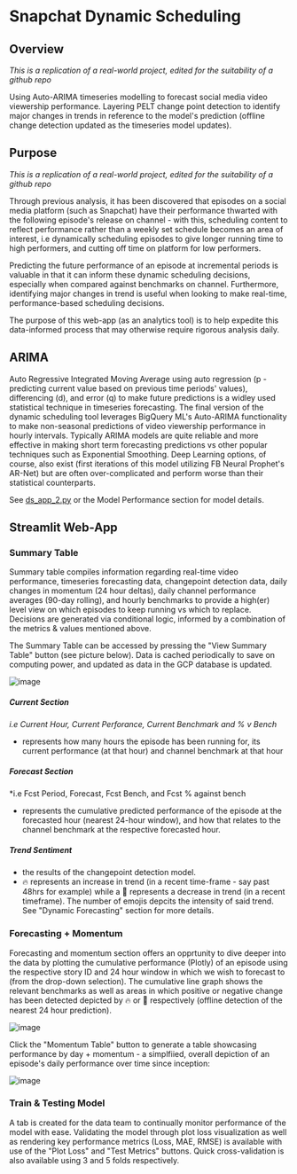 # Snapchat Dynamic Scheduling 
## Overview 
*This is a replication of a real-world project, edited for the suitability of a github repo*

Using Auto-ARIMA timeseries modelling to forecast social media video viewership performance. Layering PELT change point detection to identify major changes in trends in reference to the model's prediction (offline change detection updated as the timeseries model updates).

## Purpose 
*This is a replication of a real-world project, edited for the suitability of a github repo*

Through previous analysis, it has been discovered that episodes on a social media platform (such as Snapchat) have their performance thwarted with the following episode's release on channel - with this, scheduling content to reflect performance rather than a weekly set schedule becomes an area of interest, i.e dynamically scheduling episodes to give longer running time to high performers, and cutting off time on platform for low performers.  

Predicting the future performance of an episode at incremental periods is valuable in that it can inform these dynamic scheduling decisions, especially when compared against benchmarks on channel. Furthermore, identifying major changes in trend is useful when looking to make real-time, performance-based scheduling decisions. 

The purpose of this web-app (as an analytics tool) is to help expedite this data-informed process that may otherwise require rigorous analysis daily.

## ARIMA
Auto Regressive Integrated Moving Average using auto regression (p - predicting current value based on previous time periods' values), differencing (d), and error (q) to make future predictions is a widley used statistical technique in timeseries forecasting. The final version of the dynamic scheduling tool leverages BigQuery ML's Auto-ARIMA functionality to make non-seasonal predictions of video viewership performance in hourly intervals. 
Typically ARIMA models are quite reliable and more effective in making short term forecasting predictions vs other popular techniques such as Exponential Smoothing. Deep Learning options, of course, also exist (first iterations of this model utilizing FB Neural Prophet's AR-Net) but are often over-complicated and perform worse than their statistical counterparts. 

See [ds_app_2.py](https://github.com/a-memme/Snapchat_Dynamic_Scheduling/blob/main/ds_app_2.py) or the Model Performance section for model details.

## Streamlit Web-App

### Summary Table
Summary table compiles information regarding real-time video performance, timeseries forecasting data, changepoint detection data, daily changes in momentum (24 hour deltas), daily channel performance averages (90-day rolling), and hourly benchmarks to provide a high(er) level view on which episodes to keep running vs which to replace. Decisions are generated via conditional logic, informed by a combination of the metrics & values mentioned above.

The Summary Table can be accessed by pressing the "View Summary Table" button (see picture below). Data is cached periodically to save on computing power, and updated as data in the GCP database is updated.

![image](https://github.com/a-memme/Snapchat_Dynamic_Scheduling/assets/79600550/efe6eae7-233b-41fc-87b9-c397a64a45db)

##### Current Section 
*i.e Current Hour, Current Perforance, Current Benchmark and % v Bench*
- represents how many hours the episode has been running for, its current performance (at that hour) and channel benchmark at that hour

##### Forecast Section 
*i.e Fcst Period, Forecast, Fcst Bench, and Fcst % against bench 
- represents the cumulative predicted performance of the episode at the forecasted hour (nearest 24-hour window), and how that relates to the channel benchmark at the respective forecasted hour.

##### Trend Sentiment 
- the results of the changepoint detection model.
- 🔥 represents an increase in trend (in a recent time-frame - say past 48hrs for example) while a 🥶 represents a decrease in trend (in a recent timeframe). The number of emojis depcits the intensity of said trend. See "Dynamic Forecasting" section for more details.


### Forecasting + Momentum 
Forecasting and momentum section offers an opprtunity to dive deeper into the data by plotting the cumulative performance (Plotly) of an episode using the respective story ID and 24 hour window in which we wish to forecast to (from the drop-down selection). The cumulative line graph shows the relevant benchmarks as well as areas in which positive or negative change has been detected depicted by 🔥 or 🥶 respectively (offline detection of the nearest 24 hour prediction). 

![image](https://github.com/a-memme/Snapchat_Dynamic_Scheduling/assets/79600550/a80f8738-fc43-4699-8c52-a3029bb63483)



Click the "Momentum Table" button to generate a table showcasing performance by day + momentum - a simplfiied, overall depiction of an episode's daily performance over time since inception:

![image](https://github.com/a-memme/Snapchat_Dynamic_Scheduling/assets/79600550/a057c53c-d08d-4c72-9802-454665d6b1d0)




### Train & Testing Model 
A tab is created for the data team to continually monitor performance of the model with ease. Validating the model through plot loss visualization as well as rendering key performance metrics (Loss, MAE, RMSE) is available with use of the "Plot Loss" and "Test Metrics" buttons. Quick cross-validation is also available using 3 and 5 folds respectively. 
